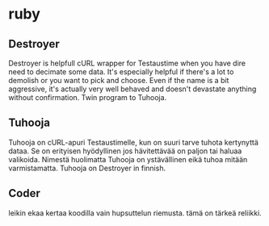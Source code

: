 # ruby

## Destroyer
Destroyer is helpfull cURL wrapper for Testaustime when you have dire need to decimate some data. It's especially helpful if there's a lot to demolish or you want to pick and choose.
Even if the name is a bit aggressive, it's actually very well behaved and doesn't devastate anything without confirmation. Twin program to Tuhooja.

## Tuhooja
Tuhooja on cURL-apuri Testaustimelle, kun on suuri tarve tuhota kertynyttä dataa. Se on erityisen hyödyllinen jos hävitettävää on paljon tai haluaa valikoida. 
Nimestä huolimatta Tuhooja on ystävällinen eikä tuhoa mitään varmistamatta. Tuhooja on Destroyer in finnish.

## Coder
leikin ekaa kertaa koodilla vain hupsuttelun riemusta. tämä on tärkeä reliikki.
